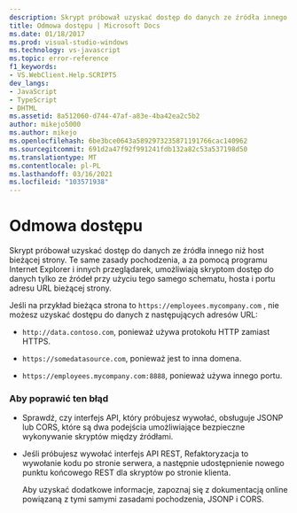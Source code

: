 ```yaml
---
description: Skrypt próbował uzyskać dostęp do danych ze źródła innego niż host bieżącej strony.
title: Odmowa dostępu | Microsoft Docs
ms.date: 01/18/2017
ms.prod: visual-studio-windows
ms.technology: vs-javascript
ms.topic: error-reference
f1_keywords:
- VS.WebClient.Help.SCRIPT5
dev_langs:
- JavaScript
- TypeScript
- DHTML
ms.assetid: 8a512060-d744-47af-a83e-4ba42ea2c5b2
author: mikejo5000
ms.author: mikejo
ms.openlocfilehash: 6be3bce0643a5892973235871191766cac140962
ms.sourcegitcommit: 691d2a47f92f991241fdb132a82c53a537198d50
ms.translationtype: MT
ms.contentlocale: pl-PL
ms.lasthandoff: 03/16/2021
ms.locfileid: "103571938"
---
```

# <a name="access-is-denied"></a>Odmowa dostępu
Skrypt próbował uzyskać dostęp do danych ze źródła innego niż host bieżącej strony. Te same zasady pochodzenia, a za pomocą programu Internet Explorer i innych przeglądarek, umożliwiają skryptom dostęp do danych tylko ze źródeł przy użyciu tego samego schematu, hosta i portu adresu URL bieżącej strony.  
  
 Jeśli na przykład bieżąca strona to `https://employees.mycompany.com` , nie możesz uzyskać dostępu do danych z następujących adresów URL:  
  
- `http://data.contoso.com`, ponieważ używa protokołu HTTP zamiast HTTPS.  
  
- `https://somedatasource.com`, ponieważ jest to inna domena.  
  
- `https://employees.mycompany.com:8888`, ponieważ używa innego portu.  
  
### <a name="to-correct-this-error"></a>Aby poprawić ten błąd  
  
- Sprawdź, czy interfejs API, który próbujesz wywołać, obsługuje JSONP lub CORS, które są dwa podejścia umożliwiające bezpieczne wykonywanie skryptów między źródłami.  
  
- Jeśli próbujesz wywołać interfejs API REST, Refaktoryzacja to wywołanie kodu po stronie serwera, a następnie udostępnienie nowego punktu końcowego REST dla skryptów po stronie klienta.  
  
     Aby uzyskać dodatkowe informacje, zapoznaj się z dokumentacją online powiązaną z tymi samymi zasadami pochodzenia, JSONP i CORS.
